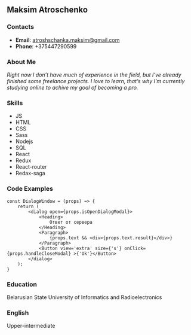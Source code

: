 ## Maksim Atroschenko

### Contacts
- __Email__: atroshschanka.maksim@gmail.com
- __Phone__: +375447290599

### About Me
*Right now I don’t have much of experience in the field, but I’ve already finished some freelance projects. I love to learn, that’s why I’m currently studying online to achive my goal of becoming a pro.* 

### Skills
* JS
* HTML
* CSS
* Sass
* Nodejs
* SQL
* React
* Redux
* React-router
* Redax-saga

### Code Examples
```React
const DialogWindow = (props) => {
    return (
        <dialog open={props.isOpenDialogModal}>
            <Heading>
                Ответ от сервера
            </Heading>
            <Paragraph>
                {props.text && <div>{props.text.result}</div>}
            </Paragraph>
            <Button view='extra' size={'s'} onClick={props.handleCloseModal} >{'Ok'}</Button>
        </dialog>
    );
}
```

### Education
Belarusian State University of Informatics and Radioelectronics

### English
Upper-intermediate
